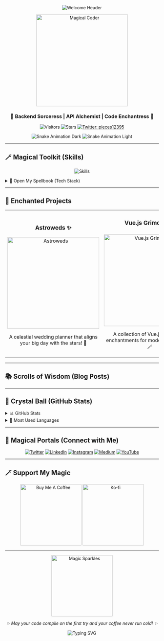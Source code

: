 <div align="center">
  <img src="https://readme-typing-svg.herokuapp.com?font=Pixelify+Sans&size=40&duration=4000&pause=1000&color=F7D117&center=true&vCenter=true&width=600&height=100&lines=✨+Welcome+to+Asfia's+Enchanted+Code+Realm+✨" alt="Welcome Header">
</div>

<p align="center">
  <img src="https://media.giphy.com/media/3o7abKhOpu0NwenH3O/giphy.gif" width="300" alt="Magical Coder">
</p>

<h3 align="center">🌟 Backend Sorceress | API Alchemist | Code Enchantress 🌟</h3>

<p align="center">
  <img src="https://komarev.com/ghpvc/?username=asfiaaiman&label=Visitors&color=FF69B4&style=flat" alt="Visitors">
  <img src="https://img.shields.io/github/stars/asfiaaiman?label=Stars&style=flat&color=FFD700" alt="Stars">
  <a href="https://twitter.com/pieces12395" target="_blank">
    <img alt="Twitter: pieces12395" src="https://img.shields.io/twitter/follow/pieces12395?style=social&color=1DA1F2" />
  </a>
</p>

<div align="center">
  <img src="https://raw.githubusercontent.com/asfiaaiman/asfiaaiman/output/github-contribution-grid-snake-dark.svg#gh-dark-mode-only" alt="Snake Animation Dark">
  <img src="https://raw.githubusercontent.com/asfiaaiman/asfiaaiman/output/github-contribution-grid-snake.svg#gh-light-mode-only" alt="Snake Animation Light">
</div>

---

## 🪄 Magical Toolkit (Skills)

<p align="center">
  <img src="https://readme-typing-svg.herokuapp.com?font=Fira+Code&size=20&duration=3000&pause=1000&color=F7D117&center=true&vCenter=true&width=500&height=50&lines=Laravel+✨+PHP+✨+Vue.js+✨+MySQL+✨+Tailwind+✨+Git" alt="Skills">
</p>

<details>
<summary>📜 Open My Spellbook (Tech Stack)</summary>
<br>
<p align="center">
  <img src="https://img.shields.io/badge/Laravel-FF2D20?style=for-the-badge&logo=laravel&logoColor=white" alt="Laravel">
  <img src="https://img.shields.io/badge/PHP-777BB4?style=for-the-badge&logo=php&logoColor=white" alt="PHP">
  <img src="https://img.shields.io/badge/Vue.js-4FC08D?style=for-the-badge&logo=vue.js&logoColor=white" alt="Vue.js">
  <img src="https://img.shields.io/badge/MySQL-4479A1?style=for-the-badge&logo=mysql&logoColor=white" alt="MySQL">
  <img src="https://img.shields.io/badge/Tailwind_CSS-38B2AC?style=for-the-badge&logo=tailwind-css&logoColor=white" alt="Tailwind CSS">
  <img src="https://img.shields.io/badge/Git-F05032?style=for-the-badge&logo=git&logoColor=white" alt="Git">
</p>
</details>

---

## 🌌 Enchanted Projects

<div align="center">
  <table>
    <tr>
      <td width="50%">
        <h3 align="center">Astroweds ✨</h3>
        <p align="center">
          <a href="https://github.com/asfiaaiman/astroweds" target="_blank">
            <img src="https://via.placeholder.com/300x200?text=✨+Astroweds+✨" width="300" alt="Astroweds">
          </a>
          <p align="center">
            A celestial wedding planner that aligns your big day with the stars! 🌠
          </p>
        </p>
      </td>
      <td width="50%">
        <h3 align="center">Vue.js Grimoire 📚</h3>
        <p align="center">
          <a href="https://github.com/asfiaaiman/vue-grimoire" target="_blank">
            <img src="https://via.placeholder.com/300x200?text=✨+Vue.js+Grimoire+✨" width="300" alt="Vue.js Grimoire">
          </a>
          <p align="center">
            A collection of Vue.js spells and enchantments for modern web magic. 🪄
          </p>
        </p>
      </td>
    </tr>
  </table>
</div>

---

## 📚 Scrolls of Wisdom (Blog Posts)

<!-- BLOG-POST-LIST:START -->
<!-- BLOG-POST-LIST:END -->

---

## 🔮 Crystal Ball (GitHub Stats)

<details>
  <summary>📊 GitHub Stats</summary>
  <br>
  <p align="center">
    <img src="https://github-readme-stats.vercel.app/api?username=asfiaaiman&show_icons=true&theme=radical" alt="GitHub Stats">
  </p>
  <p align="center">
    <img src="https://github-readme-streak-stats.herokuapp.com/?user=asfiaaiman&theme=radical" alt="GitHub Streak">
  </p>
</details>

<details>
  <summary>🧠 Most Used Languages</summary>
  <br>
  <p align="center">
    <img src="https://github-readme-stats.vercel.app/api/top-langs/?username=asfiaaiman&layout=compact&theme=radical" alt="Top Languages">
  </p>
</details>

---

## 🌠 Magical Portals (Connect with Me)

<p align="center">
  <a href="https://twitter.com/pieces12395" target="_blank"><img src="https://img.shields.io/badge/Twitter-1DA1F2?style=for-the-badge&logo=twitter&logoColor=white" alt="Twitter"></a>
  <a href="https://www.linkedin.com/in/asfia-aiman/" target="_blank"><img src="https://img.shields.io/badge/LinkedIn-0077B5?style=for-the-badge&logo=linkedin&logoColor=white" alt="LinkedIn"></a>
  <a href="https://www.instagram.com/twainriders/" target="_blank"><img src="https://img.shields.io/badge/Instagram-E4405F?style=for-the-badge&logo=instagram&logoColor=white" alt="Instagram"></a>
  <a href="https://medium.com/@aiman.asfia" target="_blank"><img src="https://img.shields.io/badge/Medium-12100E?style=for-the-badge&logo=medium&logoColor=white" alt="Medium"></a>
  <a href="https://www.youtube.com/@twainriders2463" target="_blank"><img src="https://img.shields.io/badge/YouTube-FF0000?style=for-the-badge&logo=youtube&logoColor=white" alt="YouTube"></a>
</p>

---

## 🪄 Support My Magic

<p align="center">
  <a href="https://www.buymeacoffee.com/asfiaaiman" target="_blank"><img src="https://cdn.buymeacoffee.com/buttons/v2/default-yellow.png" alt="Buy Me A Coffee" width="200"></a>
  <a href="https://ko-fi.com/asfiaaiman" target="_blank"><img src="https://cdn.ko-fi.com/cdn/kofi3.png?v=3" alt="Ko-fi" width="200"></a>
</p>

---

<div align="center">
  <img src="https://media.giphy.com/media/3o7abKhOpu0NwenH3O/giphy.gif" width="200" alt="Magic Sparkles">
  <p><i>✨ May your code compile on the first try and your coffee never run cold! ✨</i></p>
</div>

<p align="center">
  <img src="https://readme-typing-svg.herokuapp.com?font=Pixelify+Sans&size=20&duration=3000&pause=1000&color=F7D117&center=true&vCenter=true&width=500&height=50&lines=Thanks+for+visiting+my+enchanted+realm!;Let's+create+magic+together+✨" alt="Typing SVG">
</p>
